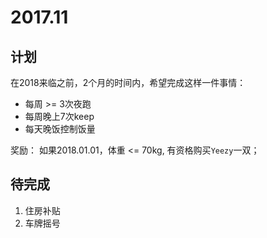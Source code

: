 2017.11
===


## 计划

在2018来临之前，2个月的时间内，希望完成这样一件事情：

* 每周 >= 3次夜跑
* 每周晚上7次keep
* 每天晚饭控制饭量

奖励：
如果2018.01.01，体重 <= 70kg, 有资格购买`Yeezy`一双；


## 待完成

1. 住房补贴
2. 车牌摇号

